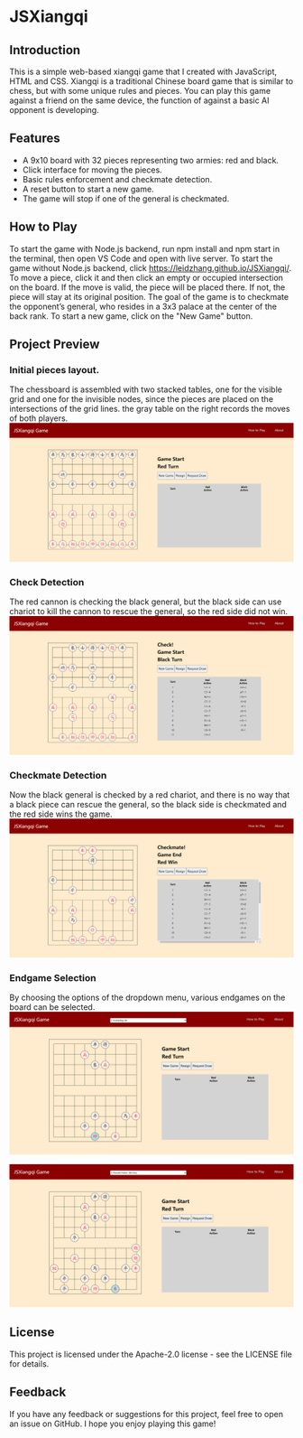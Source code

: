 # JSXiangqi
## Introduction
This is a simple web-based xiangqi game that I created with JavaScript, HTML and CSS. Xiangqi is a traditional Chinese board game that is similar to chess, but with some unique rules and pieces. You can play this game against a friend on the same device, the function of against a basic AI opponent is developing. 
## Features
- A 9x10 board with 32 pieces representing two armies: red and black.
- Click interface for moving the pieces.
- Basic rules enforcement and checkmate detection.
- A reset button to start a new game.
- The game will stop if one of the general is checkmated. 
## How to Play
To start the game with Node.js backend, run npm install and npm start in the terminal, then open VS Code and open with live server. 
To start the game without Node.js backend, click https://leidzhang.github.io/JSXiangqi/.
To move a piece, click it and then click an empty or occupied intersection on the board. If the move is valid, the piece will be placed there. If not, the piece will stay at its original position.
The goal of the game is to checkmate the opponent’s general, who resides in a 3x3 palace at the center of the back rank.
To start a new game, click on the "New Game" button.
## Project Preview
### Initial pieces layout. 
The chessboard is assembled with two stacked tables, one for the visible grid and one for the invisible nodes, since the pieces are placed on the intersections of the grid lines. the gray table on the right records the moves of both players.
<img src="/images/opening.png" />

### Check Detection 
The red cannon is checking the black general, but the black side can use chariot to kill the cannon to rescue the general, so the red side did not win. 
<img src="/images/check_detection.png" />

### Checkmate Detection
Now the black general is checked by a red chariot, and there is no way that a black piece can rescue the general, so the black side is checkmated and the red side wins the game. 
<img src="/images/checkmate.png" />

### Endgame Selection
By choosing the options of the dropdown menu, various endgames on the board can be selected.
<img src="/images/endgame1.png" />

<img src="/images/endgame2.png" />

## License
This project is licensed under the Apache-2.0 license - see the LICENSE file for details.
## Feedback
If you have any feedback or suggestions for this project, feel free to open an issue on GitHub. I hope you enjoy playing this game!
